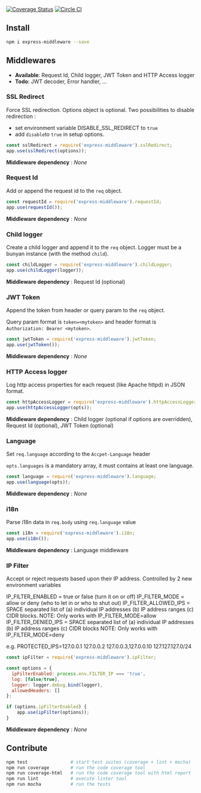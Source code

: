 [![Coverage Status](https://coveralls.io/repos/github/transcovo/express-middleware/badge.svg?branch=master)](https://coveralls.io/github/transcovo/express-middleware?branch=master)
[![Circle CI](https://circleci.com/gh/transcovo/express-middleware/tree/master.svg?style=svg&circle-token=97907b31816956c5736f058b30d8ef31ea0f0eaf)](https://circleci.com/gh/transcovo/express-middleware/tree/master)

## Install

```sh
npm i express-middleware --save
```
## Middlewares

- **Available**: Request Id, Child logger, JWT Token and HTTP Access logger
- **Todo**: JWT decoder, Error handler, ...

### SSL Redirect

Force SSL redirection. Options object is optional. Two possibilities to disable redirection :
- set environment variable DISABLE_SSL_REDIRECT to `true`
- add `disable`to `true` in setup options.

```js
const sslRedirect = require('express-middleware').sslRedirect;
app.use(sslRedirect(options));
```

**Middleware dependency** : _None_

### Request Id

Add or append the request id to the `req` object.

```js
const requestId = require('express-middleware').requestId;
app.use(requestId());
```

**Middleware dependency** : _None_

### Child logger

Create a child logger and append it to the `req` object. Logger must be a bunyan instance (with the method `child`).

```js
const childLogger = require('express-middleware').childLogger;
app.use(childLogger(logger));
```

**Middleware dependency** : Request Id (optional)

### JWT Token

Append the token from header or query param to the `req` object.

Query param format is `token=<mytoken>` and header format is `Authorization: Bearer <mytoken>`.  

```js
const jwtToken = require('express-middleware').jwtToken;
app.use(jwtToken());
```

**Middleware dependency** : _None_

### HTTP Access logger

Log http access properties for each request (like Apache httpd) in JSON format.

```js
const httpAccessLogger = require('express-middleware').httpAccessLogger;
app.use(httpAccessLogger(opts));
```

**Middleware dependency** : Child logger (optional if options are overridden), Request Id (optional), JWT Token (optional)

### Language

Set `req.language` according to the `Accpet-Language` header

`opts.languages` is a mandatory array, it must contains at least one language.

```js
const language = require('express-middleware').language;
app.use(language(opts));
```

**Middleware dependency** : _None_

### i18n

Parse i18n data in `req.body` using `req.language` value

```js
const i18n = require('express-middleware').i18n;
app.use(i18n());
```

**Middleware dependency** : Language middleware

### IP Filter

Accept or reject requests based upon their IP address.
Controlled by 2 new environment variables

IP_FILTER_ENABLED = true or false (turn it on or off)
IP_FILTER_MODE = allow or deny (who to let in or who to shut out)
IP_FILTER_ALLOWED_IPS = SPACE separated list of (a) individual IP addresses (b) IP address ranges
(c) CIDR blocks. NOTE: Only works with IP_FILTER_MODE=allow
IP_FILTER_DENIED_IPS = SPACE separated list of (a) individual IP addresses (b) IP address ranges
(c) CIDR blocks NOTE: Only works with IP_FILTER_MODE=deny

e.g.
PROTECTED_IPS=127.0.0.1 127.0.0.2 127.0.0.3,127.0.0.10 127.127.127.0/24

```js
const ipFilter = require('express-middleware').ipFilter;

const options = {
  ipFilterEnabled: process.env.FILTER_IP === 'true',
  log: [false/true],
  logger: logger.debug.bind(logger),
  allowedHeaders: []
};

if (options.ipFilterEnabled) {
    app.use(ipFilter(options));
}
```

**Middleware dependency** : _None_

## Contribute

```sh
npm test                # start test suites (coverage + lint + mocha)
npm run coverage        # run the code coverage tool
npm run coverage-html   # run the code coverage tool with html report
npm run lint            # execute linter tool
npm run mocha           # run the tests
```
